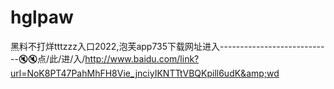 # hglpaw
黑料不打烊tttzzz入口2022,泡芙app735下载网址进入----------------------------🔇🔇点/此/进/入/http://www.baidu.com/link?url=NoK8PT47PahMhFH8Vie_jnciyIKNTTtVBQKpill6udK&amp;wd
